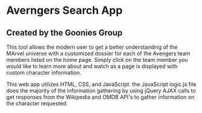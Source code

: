 # Averngers Search App
## Created by the Goonies Group

This tool allows the modern user to get a better understanding of the MArvel universe with a customized dossier for each of the Avengers team members listed on the home page. Simply click on the team member you would like to learn more about and watch as a page is displayed with custom character information. 

This web app utilizes HTML, CSS, and JavaScript. the JavaScript logic.js file does the majority of the information gathering by using jQuery AJAX calls to get responses from the Wikipedia and OMDB API's to gather information on the character requested.

